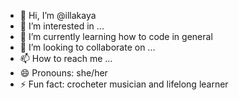 - 👋 Hi, I’m @illakaya
- 👀 I’m interested in ...
- 🌱 I’m currently learning how to code in general
- 💞️ I’m looking to collaborate on ...
- 📫 How to reach me ...
- 😄 Pronouns: she/her
- ⚡ Fun fact: crocheter musician and lifelong learner

<!---
illakaya/illakaya is a ✨ special ✨ repository because its `README.md` (this file) appears on your GitHub profile.
You can click the Preview link to take a look at your changes.
--->
